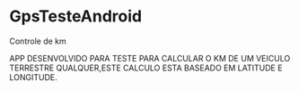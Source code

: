 # GpsTesteAndroid
Controle de km

APP DESENVOLVIDO PARA TESTE PARA CALCULAR O KM DE UM VEICULO TERRESTRE QUALQUER,ESTE CALCULO ESTA BASEADO EM LATITUDE E LONGITUDE.
